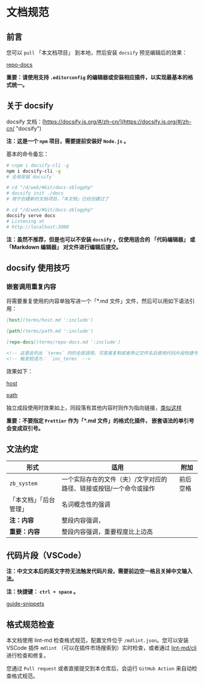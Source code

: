# 文档规范

## 前言

您可以 `pull` 「本文档项目」 到本地，然后安装 `docsify` 预览编辑后的效果：

[repo-docs](terms/repo-docs.md ':include')

**重要：请使用支持 `.editorconfig` 的编辑器或安装相应插件，以实现最基本的格式统一。**

## 关于 docsify

docsify 文档：[https://docsify.js.org/#/zh-cn/](https://docsify.js.org/#/zh-cn/ "docsify")

**注：这是一个 `npm` 项目，需要提前安装好 `Node.js` 。**

基本的命令备忘：

```bash
# cnpm i docsify-cli -g
npm i docsify-cli -g
# 全局安装`docsify`

# cd "/d/web/#Git/docs-zblogphp"
# docsify init ./docs
# 用于创建新的文档项目，「本文档」已经创建过了

# cd "/d/web/#Git/docs-zblogphp"
docsify serve docs
# Listening at
# http://localhost:3000
```

**注：虽然不推荐，但是也可以不安装 `docsify` ，仅使用适合的 「代码编辑器」 或 「Markdown 编辑器」 对文件进行编辑后提交。**

## docsify 使用技巧

### 嵌套调用重复内容

将需要重复使用的内容单独写进一个「\*.md 文件」文件，然后可以用如下语法引用：

```md
[host](terms/host.md ':include')

[path](terms/path.md ':include')

[repo-docs](terms/repo-docs.md ':include')

<!-- 这里会列出 `terms` 内的全部调用，可直接复制或者熟记文件名后使用代码片段快捷书写 -->
<!-- 触发短语为： `inc_terms` -->
```

效果如下：

[host](terms/host.md ':include')

[path](terms/path.md ':include')

独立成段使用时效果如上，同段落有其他内容时则作为指向链接，[类似这样](terms/repo-docs.md ':include')

**重要：不要指定 `Prettier` 作为「\*.md 文件」的格式化插件， 嵌套语法的单引号会变成双引号。**

## 文法约定

| 形式                   | 适用                                                               | 附加     |
| ---------------------- | ------------------------------------------------------------------ | -------- |
| `zb_system`            | 一个实际存在的文件（夹）/文字对应的路径、链接或按钮/一个命令或操作 | 前后空格 |
| 「本文档」「后台管理」 | 名词概念性的强调                                                   |          |
| **注：内容**           | 整段内容强调，                                                     |          |
| **重要：内容**         | 整段内容强调，重要程度比上边高                                     |          |

## 代码片段（VSCode）

**注：中文文本后的英文字符无法触发代码片段，需要前边空一格且关掉中文输入法。**

**注：快捷键： `ctrl + space` 。**

<!-- 拆分至 include/guide-snippets.json -->
[guide-snippets](include/guide-snippets.json ':include')


## 格式规范检查

本文档使用 lint-md 检查格式规范，配置文件位于 `/mdlint.json`。您可以安装 VSCode 插件 `mdlint` （可以在插件市场搜索到）实时检查，或者通过 [lint-md/cli](https://github.com/lint-md/cli "lint-md/cli") 进行检查和修复。

您通过 `Pull request` 或者直接提交到本仓库后，会运行 `GitHub Action` 来自动检查格式规范。
